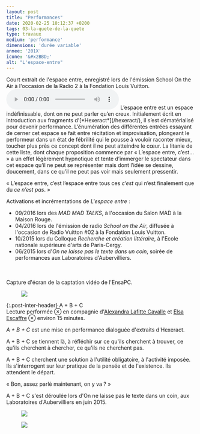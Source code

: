 ```yaml
---
layout: post
title: "Performances"
date: 2020-02-25 10:12:37 +0200
tags: 03-la-quete-de-la-quete
type: travaux
medium: 'performance'
dimensions: 'durée variable'
annee: '201X'
icone: '&#x2BBD;'
alt: "L'espace-entre"
---
```


<figcaption>Court extrait de l'espace entre, enregistré lors de l'émission School On the Air à l'occasion de la Radio 2 à la Fondation Louis Vuitton.</figcaption>
<audio controls>
<source src="../imgs/espaceentre.mp3">
<source src="../imgs/espaceentre.ogg">
</audio>
L’espace entre est un espace indéfinissable, dont on ne peut parler qu’en creux. Initialement écrit en introduction aux fragments d’[*Hexeract*](/hexeract/), il s’est dématérialisé pour devenir performance. L’énumération des différentes entrées essayant de cerner cet espace se fait entre récitation et improvisation, plongeant le performeur dans un état de fébrilité qui le pousse à vouloir raconter mieux, toucher plus près ce concept dont il ne peut atteindre le cœur. La litanie de cette liste, dont chaque proposition commence par « L’espace entre, c’est... » a un effet légèrement hypnotique et tente d’immerger le spectateur dans cet espace qu’il ne peut se représenter mais dont l’idée se dessine, doucement, dans ce qu’il ne peut pas voir mais seulement pressentir.

« L’espace entre, c’est l’espace entre tous ces *c’est* qui n’est finalement que du *ce n’est pas*. »

Activations et incrémentations de *L'espace entre* :
- 09/2016 lors des *MAD MAD TALKS*, à l'occasion du Salon MAD à la Maison Rouge.
- 04/2016 lors de l'émission de radio *School on the Air*, diffusée à l'occasion de Radio Vuitton #02 à la Fondation Louis Vuitton.
- 10/2015 lors du Colloque *Recherche et création littéraire*, à l'Ecole nationale supérieure d'arts de Paris-Cergy.
- 06/2015 lors d'*On ne laisse pas le texte dans un coin*, soirée de performances aux Laboratoires d'Aubervilliers.
<br>
<br>
<figcaption>Capture d'écran de la captation vidéo de l'EnsaPC.</figcaption>
<figure><img class="photopost" src="{{site.baseurl}}/imgs/espaceentre.gif" onmouseover="this.src='{{site.baseurl}}/imgs/espaceentre.jpg'" onmouseout="this.src='{{site.baseurl}}/imgs/espaceentre.gif'" /></figure>

{:.post-inter-header}
<span class="post-inter-title">A + B + C</span><br>
<span class="post-meta">Lecture performée ⊗ en compagnie d'[Alexandra Lafitte Cavalle](https://lafittecavalle.com/) et [Elsa Escaffre](https://elsaescaffre.com/) ⊗ environ 15 minutes.


*A + B + C* est une mise en performance dialoguée d'extraits d'Hexeract.

A + B + C se tiennent là, à réfléchir sur ce qu'ils cherchent à trouver, ce qu'ils cherchent à chercher, ce qu'ils ne cherchent pas.

A + B + C cherchent une solution à l'utilité obligatoire, à l'activité imposée. Ils s'interrogent sur leur pratique de la pensée et de l'existence.
Ils attendent le départ.

« Bon, assez parlé maintenant, on y va ? »

<figcaption>A + B + C s'est déroulée lors d'On ne laisse pas le texte dans un coin, aux Laboratoires d'Aubervilliers en juin 2015.</figcaption>
<figure><img class="photopost" src="{{site.baseurl}}/imgs/abc01.gif" onmouseover="this.src='{{site.baseurl}}/imgs/abc01.jpg'" onmouseout="this.src='{{site.baseurl}}/imgs/abc01.gif'" /></figure>

<figure><img class="photopost" src="{{site.baseurl}}/imgs/abc02.gif" onmouseover="this.src='{{site.baseurl}}/imgs/abc02.jpg'" onmouseout="this.src='{{site.baseurl}}/imgs/abc02.gif'" /></figure>
